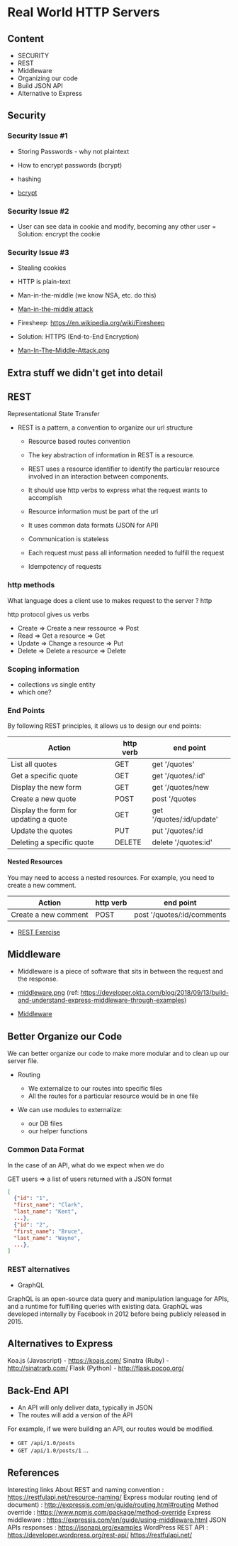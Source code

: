 # Real World HTTP Servers

## Content

- SECURITY
- REST
- Middleware
- Organizing our code
- Build JSON API
- Alternative to Express

## Security

### Security Issue #1

- Storing Passwords - why not plaintext
- How to encrypt passwords (bcrypt)
- hashing

- [bcrypt](./images/bcrypt.jpg)

### Security Issue #2

- User can see data in cookie and modify, becoming any other user
  = Solution: encrypt the cookie

### Security Issue #3

- Stealing cookies
- HTTP is plain-text
- Man-in-the-middle (we know NSA, etc. do this)
- [Man-in-the-middle attack](./images/Man-In-The-Middle-Attack.png)
- Firesheep: https://en.wikipedia.org/wiki/Firesheep
- Solution: HTTPS (End-to-End Encryption)

- [Man-In-The-Middle-Attack.png](./images/Man-In-The-Middle-Attack.png)

## Extra stuff we didn't get into detail

## REST

Representational State Transfer

- REST is a pattern, a convention to organize our url structure

  - Resource based routes convention

  - The key abstraction of information in REST is a resource.

  - REST uses a resource identifier to identify the particular resource involved in an interaction between components.

  - It should use http verbs to express what the request wants to accomplish
  - Resource information must be part of the url
  - It uses common data formats (JSON for API)
  - Communication is stateless
  - Each request must pass all information needed to fulfill the request
  - Idempotency of requests

### http methods

What language does a client use to makes request to the server ? http

http protocol gives us verbs

- Create => Create a new ressource => Post
- Read => Get a resource => Get
- Update => Change a resource => Put
- Delete => Delete a resource => Delete

### Scoping information

- collections vs single entity
- which one?

### End Points

By following REST principles, it allows us to design our end points:

| Action                                | http verb | end point                |
| ------------------------------------- | --------- | ------------------------ |
| List all quotes                       | GET       | get '/quotes'            |
| Get a specific quote                  | GET       | get '/quotes/:id'        |
| Display the new form                  | GET       | get '/quotes/new         |
| Create a new quote                    | POST      | post '/quotes            |
| Display the form for updating a quote | GET       | get '/quotes/:id/update' |
| Update the quotes                     | PUT       | put '/quotes/:id         |
| Deleting a specific quote             | DELETE    | delete '/quotes:id'      |

#### Nested Resources

You may need to access a nested resources. For example, you need to create a new comment.

| Action               | http verb | end point                  |
| -------------------- | --------- | -------------------------- |
| Create a new comment | POST      | post '/quotes/:id/comments |

- [REST Exercise](https://gist.github.com/DominicTremblay/941afbe1295ec666d3539d448df7c776)

## Middleware

- Middleware is a piece of software that sits in between the request and the response.
- [middleware.png](./middleware.png)
(ref: https://developer.okta.com/blog/2018/09/13/build-and-understand-express-middleware-through-examples)


- [Middleware](./images/middleware.png)

## Better Organize our Code

We can better organize our code to make more modular and to clean up our server file.

- Routing

  - We externalize to our routes into specific files
  - All the routes for a particular resource would be in one file

- We can use modules to externalize:

  - our DB files
  - our helper functions

### Common Data Format

In the case of an API, what do we expect when we do

GET users => a list of users returned with a JSON format

```json
[
  {"id": "1",
  "first_name": "Clark",
  "last_name": "Kent",
  ...},
  {"id": "2",
  "first_name": "Bruce",
  "last_name": "Wayne",
  ...},
]
```

### REST alternatives

- GraphQL

GraphQL is an open-source data query and manipulation language for APIs, and a runtime for fulfilling queries with existing data. GraphQL was developed internally by Facebook in 2012 before being publicly released in 2015.

## Alternatives to Express

Koa.js (Javascript) - https://koajs.com/
Sinatra (Ruby) - http://sinatrarb.com/
Flask (Python) - http://flask.pocoo.org/

## Back-End API

- An API will only deliver data, typically in JSON
- The routes will add a version of the API

For example, if we were building an API, our routes would be modified.

- `GET /api/1.0/posts`
- `GET /api/1.0/posts/1`
  ...

## References

Interesting links
About REST and naming convention : https://restfulapi.net/resource-naming/
Express modular routing (end of document) : http://expressjs.com/en/guide/routing.html#routing
Method override : https://www.npmjs.com/package/method-override
Express middleware : https://expressjs.com/en/guide/using-middleware.html
JSON APIs responses : https://jsonapi.org/examples
WordPress REST API : https://developer.wordpress.org/rest-api/
https://restfulapi.net/